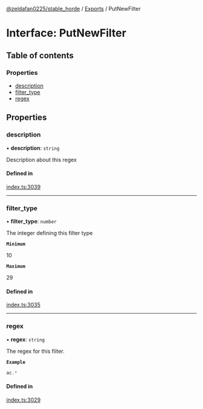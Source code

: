 [@zeldafan0225/stable_horde](../README.md) / [Exports](../modules.md) / PutNewFilter

# Interface: PutNewFilter

## Table of contents

### Properties

- [description](PutNewFilter.md#description)
- [filter\_type](PutNewFilter.md#filter_type)
- [regex](PutNewFilter.md#regex)

## Properties

### description

• **description**: `string`

Description about this regex

#### Defined in

[index.ts:3039](https://github.com/ZeldaFan0225/stable_horde/blob/c25ea19/index.ts#L3039)

___

### filter\_type

• **filter\_type**: `number`

The integer defining this filter type

**`Minimum`**

10

**`Maximum`**

29

#### Defined in

[index.ts:3035](https://github.com/ZeldaFan0225/stable_horde/blob/c25ea19/index.ts#L3035)

___

### regex

• **regex**: `string`

The regex for this filter.

**`Example`**

```ts
ac.*
```

#### Defined in

[index.ts:3029](https://github.com/ZeldaFan0225/stable_horde/blob/c25ea19/index.ts#L3029)
